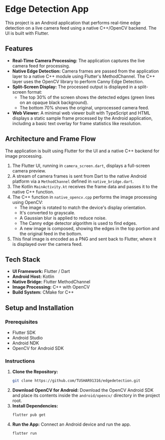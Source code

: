 # Edge Detection App

This project is an Android application that performs real-time edge detection on a live camera feed using a native C++/OpenCV backend. The UI is built with Flutter.

## Features

*   **Real-Time Camera Processing:** The application captures the live camera feed for processing.
*   **Native Edge Detection:** Camera frames are passed from the application layer to a native C++ module using Flutter's MethodChannel. The C++ layer uses the OpenCV library to perform Canny Edge Detection.
*   **Split-Screen Display:** The processed output is displayed in a split-screen format:
    *   The top 30% of the screen shows the detected edges (green lines on an opaque black background).
    *   The bottom 70% shows the original, unprocessed camera feed.
*   **Web Viewer:** A minimal web viewer built with TypeScript and HTML displays a static sample frame processed by the Android application, including a basic text overlay for frame statistics like resolution.

## Architecture and Frame Flow

The application is built using Flutter for the UI and a native C++ backend for image processing.

1.  The Flutter UI, running in `camera_screen.dart`, displays a full-screen camera preview.
2.  A stream of camera frames is sent from Dart to the native Android platform via a `MethodChannel` defined in `native_bridge.dart`.
3.  The Kotlin `MainActivity.kt` receives the frame data and passes it to the native C++ function.
4.  The C++ function in `native_opencv.cpp` performs the image processing using OpenCV:
    *   The image is rotated to match the device's display orientation.
    *   It's converted to grayscale.
    *   A Gaussian blur is applied to reduce noise.
    *   The Canny edge detector algorithm is used to find edges.
    *   A new image is composed, showing the edges in the top portion and the original feed in the bottom.
5.  This final image is encoded as a PNG and sent back to Flutter, where it is displayed over the camera feed.

## Tech Stack

*   **UI Framework:** Flutter / Dart
*   **Android Host:** Kotlin
*   **Native Bridge:** Flutter MethodChannel
*   **Image Processing:** C++ with OpenCV
*   **Build System:** CMake for C++

## Setup and Installation

### Prerequisites

*   Flutter SDK
*   Android Studio
*   Android NDK
*   OpenCV for Android SDK

### Instructions

1.  **Clone the Repository:**
    ```bash
    git clone https://github.com/TUSHAR91316/edgedetection.git
    ```
2.  **Download OpenCV for Android:** Download the OpenCV Android SDK and place its contents inside the `android/opencv/` directory in the project root.
3.  **Install Dependencies:**
    ```bash
    flutter pub get
    ```
4.  **Run the App:** Connect an Android device and run the app.
    ```bash
    flutter run
    ```
